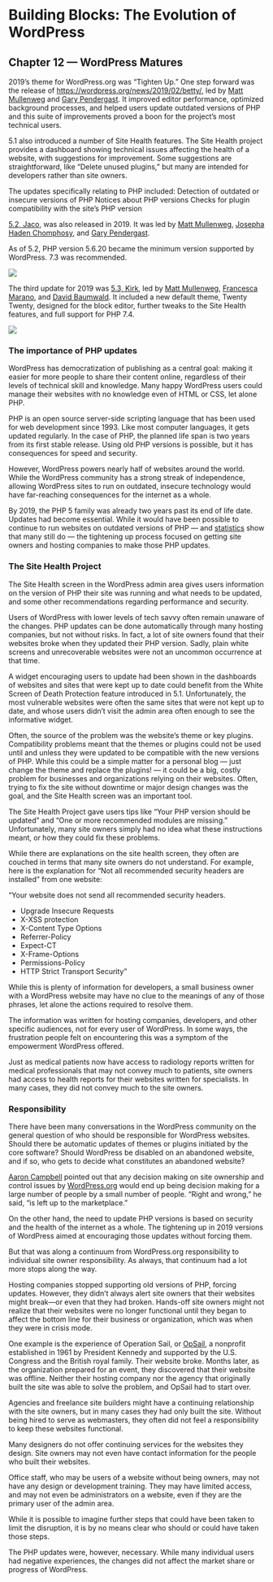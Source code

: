 # Building Blocks: The Evolution of WordPress 
## Chapter 12 — WordPress Matures

2019’s theme for WordPress.org was “Tighten Up.” One step forward was the release of https://wordpress.org/news/2019/02/betty/, led by [Matt Mullenweg](http://ma.tt/) and [Gary Pendergast](https://pento.net/). It improved editor performance, optimized background processes, and helped users update outdated versions of PHP and this suite of improvements proved a boon for the project’s most technical users.


5.1 also introduced a number of  Site Health features. The Site Health project provides a dashboard showing technical issues affecting the health of a website, with suggestions for improvement. Some suggestions are straightforward, like “Delete unused plugins,” but many are intended for developers rather than site owners.


The updates specifically relating to PHP included: 
Detection of outdated or insecure versions of PHP
Notices about PHP versions
Checks for plugin compatibility with the site’s PHP version


[5.2, Jaco](https://wordpress.org/news/2019/05/jaco/), was also released in 2019. It was led by [Matt Mullenweg](http://ma.tt/), [Josepha Haden Chomphosy](https://josepha.blog/), and [Gary Pendergast](https://pento.net/). 

As of 5.2, PHP version 5.6.20 became the minimum version supported by WordPress. 7.3 was recommended. 

![](https://i0.wp.com/wordpress.org/news/files/2019/11/5.3-album-cover.png?w=1440&ssl=1)

The third update for 2019 was [5.3, Kirk](https://wordpress.org/news/2019/11/kirk/), led by [Matt Mullenweg](https://ma.tt/), [Francesca Marano](https://profiles.wordpress.org/francina/), and [David Baumwald](https://profiles.wordpress.org/davidbaumwald). It included a new default theme, Twenty Twenty, designed for the block editor, further tweaks to the Site Health features, and full support for PHP 7.4.

![](https://i0.wp.com/themes.svn.wordpress.org/twentytwenty/2.2/screenshot.png?w=1144&strip=all)

### The importance of PHP updates
WordPress has democratization of publishing as a central goal: making it easier for more people to share their content online, regardless of their levels of technical skill and knowledge. Many happy WordPress users could manage their websites with no knowledge even of HTML or CSS, let alone PHP.


PHP is an open source server-side scripting language that has been used for web development since 1993. Like most computer languages, it gets updated regularly. In the case of PHP, the planned life span is two years from its first stable release. Using old PHP versions is possible, but it has consequences for speed and security.


However, WordPress powers nearly half of websites around the world. While the WordPress community has a strong streak of independence, allowing WordPress sites to run on outdated, insecure technology would have far-reaching consequences for the internet as a whole. 


By 2019, the PHP 5 family was already two years past its end of life date. Updates had become essential. While it would have been possible to continue to run websites on outdated versions of PHP — and [statistics](https://w3techs.com/technologies/details/pl-php) show that many still do — the tightening up process focused on getting site owners and hosting companies to make those PHP updates.

### The Site Health Project
The Site Health screen in the WordPress admin area gives users information on the version of PHP their site was running and what needs to be updated, and some other recommendations regarding performance and security.

Users of WordPress with lower levels of tech savvy often remain unaware of the changes. PHP updates can be done automatically through many hosting companies, but not without risks. In fact, a lot of site owners found that their websites broke when they updated their PHP version. Sadly, plain white screens and unrecoverable websites were not an uncommon occurrence at that time. 

A widget encouraging users to update had been shown in the dashboards of websites and sites that were kept up to date could benefit from the White Screen of Death Protection feature introduced in 5.1. Unfortunately, the most vulnerable websites were often the same sites that were not kept up to date, and whose users didn’t visit the admin area often enough to see the informative widget. 

Often, the source of the problem was the website’s theme or key plugins. Compatibility problems meant that the themes or plugins could not be used until and unless they were updated to be compatible with the new versions of PHP. While this could be a simple matter for a personal blog — just change the theme and replace the plugins! — it could be a big, costly problem for businesses and organizations relying on their websites. Often, trying to fix the site without downtime or major design changes was the goal, and the Site Health screen was an important tool.


The Site Health Project gave users tips like “Your PHP version should be updated” and “One or more recommended modules are missing.” Unfortunately, many site owners simply had no idea what these instructions meant, or how they could fix these problems. 


While there are explanations on the site health screen, they often are couched in terms that many site owners do not understand. For example, here is the explanation for “Not all recommended security headers are installed” from one website:


“Your website does not send all recommended security headers.

* 	Upgrade Insecure Requests
* 	X-XSS protection
* 	X-Content Type Options
* 	Referrer-Policy
* 	Expect-CT
* 	X-Frame-Options
* 	Permissions-Policy
* 	HTTP Strict Transport Security”
	
While this is plenty of information for developers, a small business owner with a WordPress website may have no clue to the meanings of any of those phrases, let alone the actions required to resolve them.
 
The information was written for hosting companies, developers, and other specific audiences, not for every user of WordPress. In some ways, the frustration people felt on encountering this was a symptom of the empowerment WordPress offered. 

Just as medical patients now have access to radiology reports written for medical professionals that may not convey much to patients, site owners had access to health reports for their websites written for specialists. In many cases, they did not convey much to the site owners.

### Responsibility

There have been many conversations in the WordPress community on the general question of who should be responsible for WordPress websites. Should there be automatic updates of themes or plugins initiated by the core software? Should WordPress be disabled on an abandoned website, and if so, who gets to decide what constitutes an abandoned website? 


[Aaron Campbell](https://profiles.wordpress.org/aaroncampbell/) pointed out that any decision making on site ownership and control issues by [WordPress.org](https://wordpress.org/) would end up being decision making for a large number of people by a small number of people. “Right and wrong,” he said, “is left up to the marketplace.”


On the other hand, the need to update PHP versions is based on security and the health of the internet as a whole. The tightening up in 2019 versions of WordPress aimed at encouraging those updates without forcing them. 


But that was along a continuum from WordPress.org responsibility to individual site owner responsibility. As always, that continuum had a lot more stops along the way. 


Hosting companies stopped supporting old versions of PHP, forcing updates. However, they didn’t always alert site owners that their websites might break—or even that they had broken. Hands-off site owners might not realize that their websites were no longer functional until they began to affect the bottom line for their business or organization, which was when they were in crisis mode. 


One example is the experience of Operation Sail, or [OpSail](https://opsail.org/), a nonprofit established in 1961 by President Kennedy and supported by the U.S. Congress and the British royal family. Their website broke. Months later, as the organization prepared  for an event, they discovered that their website was offline. Neither their hosting company nor the agency that originally built the site was able to solve the problem, and OpSail had to start over.


Agencies and freelance site builders might have a continuing relationship with the site owners, but in many cases they had only built the site. Without being hired to serve as webmasters, they often did not feel a responsibility to keep these websites functional. 


Many designers do not offer continuing services for the websites they design. Site owners may not even have contact information for the people who built their websites. 


Office staff, who may be users of a website without being owners, may not have any design or development training. They may have limited access, and may not even be administrators on a website, even if they are the primary user of the admin area.


While it is possible to imagine further steps that could have been taken to limit the disruption, it is by no means clear who should or could have taken those steps.


The PHP updates were, however, necessary. While many individual users had negative experiences, the changes did not affect the market share or progress of WordPress. 

